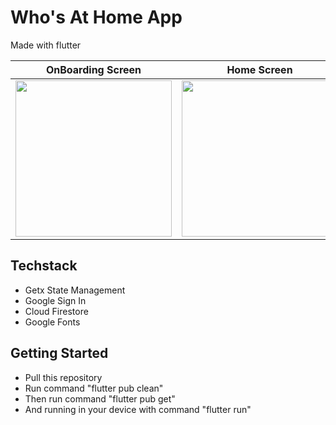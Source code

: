 # Who's At Home App

Made with flutter

| OnBoarding Screen | Home Screen |
|-------------------|-------------|
| <img src="![Screenshot_2021-12-28-00-58-07-672_com example whosathome](https://user-images.githubusercontent.com/47232708/147525597-e619aac6-fbf2-4277-afa3-5fec73c47e5d.jpg)" width="250"> | <img src="![Screenshot_2021-12-28-00-58-32-187_com example whosathome](https://user-images.githubusercontent.com/47232708/147525619-adcb6aa9-7724-474f-8751-58f52d68eb5f.jpg)" width="250"> |


## Techstack
- Getx State Management
- Google Sign In
- Cloud Firestore
- Google Fonts

## Getting Started
- Pull this repository
- Run command "flutter pub clean"
- Then run command "flutter pub get"
- And running in your device with command "flutter run"
